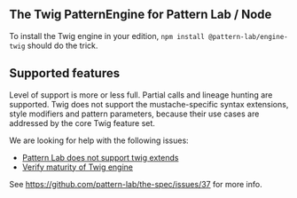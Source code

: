 ## The Twig PatternEngine for Pattern Lab / Node

To install the Twig engine in your edition, `npm install @pattern-lab/engine-twig` should do the trick.

## Supported features

Level of support is more or less full. Partial calls and lineage hunting are supported. Twig does not support the mustache-specific syntax extensions, style modifiers and pattern parameters, because their use cases are addressed by the core Twig feature set.

We are looking for help with the following issues:

* [Pattern Lab does not support twig extends](https://github.com/pattern-lab/patternlab-node/issues/554)
* [Verify maturity of Twig engine](https://github.com/pattern-lab/patternlab-node/issues/285)

See https://github.com/pattern-lab/the-spec/issues/37 for more info.
